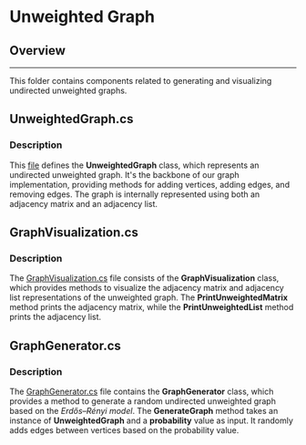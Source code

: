 # Unweighted Graph 

## Overview

---

This folder contains components related to generating and visualizing undirected unweighted graphs.

## UnweightedGraph.cs

### Description

This [file](UnweightedGraph.cs/) defines the **UnweightedGraph<T>** class, which represents an undirected unweighted graph. It's the backbone of our graph implementation, providing methods for adding vertices, adding edges, and removing edges. The graph is internally represented using both an adjacency matrix and an adjacency list.

## GraphVisualization.cs

### Description

The [GraphVisualization.cs](GraphVisualization.cs/) file consists of the **GraphVisualization** class, which provides methods to visualize the adjacency matrix and adjacency list representations of the unweighted graph. The **PrintUnweightedMatrix** method prints the adjacency matrix, while the **PrintUnweightedList** method prints the adjacency list.

## GraphGenerator.cs

### Description

The [GraphGenerator.cs](GraphGenerator.cs/) file contains the **GraphGenerator** class, which provides a method to generate a random undirected unweighted graph based on the *Erdős–Rényi model*. The **GenerateGraph** method takes an instance of **UnweightedGraph<int>** and a **probability** value as input. It randomly adds edges between vertices based on the probability value.


